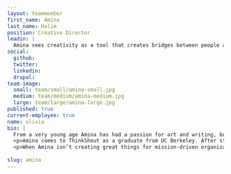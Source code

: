 ```yaml
---
layout: teammember
first_name: Amina
last_name: Halim
position: Creative Director
leadin: |
  Amina sees creativity as a tool that creates bridges between people and organizations. The way we tell our stories, whether through visual or verbal language, has always been her filter for understanding and sharing our humanity. 
social:
  github:
  twitter:
  linkedin: 
  drupal:
team-image:
  small: team/small/amina-small.jpg
  medium: team/medium/amina-medium.jpg
  large: team/large/amina-large.jpg
published: true
current-employee: true
name: olivia
bio: |
  From a very young age Amina has had a passion for art and writing, but was encouraged to pursue a career in science. She eventually discovered the potential in merging creativity with science and technology in order to create meaningful change-- and that discovery is precisely what drove her to her role at ThinkShout.  
  <p>Amina comes to ThinkShout as a graduate from UC Berkeley. After starting her professional role handling marketing efforts for nonprofits, Amina was led to pursue a Masters in Advertising. She then grew to work as a global creative on many multinational brands, winning new clients and numerous awards while managing creative teams internationally. And when we say winning awards, we mean winning <em>big awards</em>. Amina impressively won the first Cyber Lion on behalf of the Middle East and North Africa, as well as “Poem of the Year” by the National Society of Poetry. 
  <p>When Amina isn’t creating great things for mission-driven organizations, you can find her cooking, traveling, or writing (she’s a published food and travel writer with articles in international guidebooks and literary magazines-- go figure!). And if you’re <em>really</em> lucky, you might even find her doing standup comedy. 
 
slug: amina
---
```

